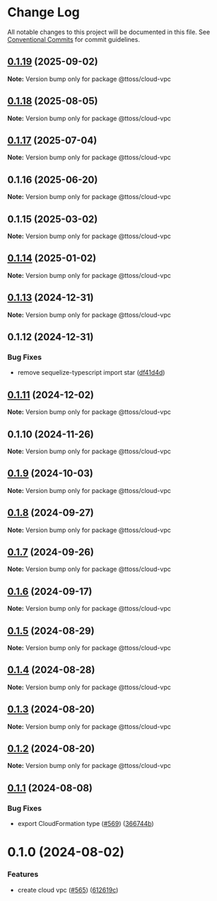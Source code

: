 # Change Log

All notable changes to this project will be documented in this file.
See [Conventional Commits](https://conventionalcommits.org) for commit guidelines.

## [0.1.19](https://github.com/ttoss/ttoss/compare/@ttoss/cloud-vpc@0.1.18...@ttoss/cloud-vpc@0.1.19) (2025-09-02)

**Note:** Version bump only for package @ttoss/cloud-vpc

## [0.1.18](https://github.com/ttoss/ttoss/compare/@ttoss/cloud-vpc@0.1.17...@ttoss/cloud-vpc@0.1.18) (2025-08-05)

**Note:** Version bump only for package @ttoss/cloud-vpc

## [0.1.17](https://github.com/ttoss/ttoss/compare/@ttoss/cloud-vpc@0.1.16...@ttoss/cloud-vpc@0.1.17) (2025-07-04)

**Note:** Version bump only for package @ttoss/cloud-vpc

## 0.1.16 (2025-06-20)

**Note:** Version bump only for package @ttoss/cloud-vpc

## 0.1.15 (2025-03-02)

**Note:** Version bump only for package @ttoss/cloud-vpc

## [0.1.14](https://github.com/ttoss/ttoss/compare/@ttoss/cloud-vpc@0.1.13...@ttoss/cloud-vpc@0.1.14) (2025-01-02)

**Note:** Version bump only for package @ttoss/cloud-vpc

## [0.1.13](https://github.com/ttoss/ttoss/compare/@ttoss/cloud-vpc@0.1.12...@ttoss/cloud-vpc@0.1.13) (2024-12-31)

**Note:** Version bump only for package @ttoss/cloud-vpc

## 0.1.12 (2024-12-31)

### Bug Fixes

- remove sequelize-typescript import star ([df41d4d](https://github.com/ttoss/ttoss/commit/df41d4d03b7696cb2f30648e91f56e9e2cad8013))

## [0.1.11](https://github.com/ttoss/ttoss/compare/@ttoss/cloud-vpc@0.1.10...@ttoss/cloud-vpc@0.1.11) (2024-12-02)

**Note:** Version bump only for package @ttoss/cloud-vpc

## 0.1.10 (2024-11-26)

**Note:** Version bump only for package @ttoss/cloud-vpc

## [0.1.9](https://github.com/ttoss/ttoss/compare/@ttoss/cloud-vpc@0.1.8...@ttoss/cloud-vpc@0.1.9) (2024-10-03)

**Note:** Version bump only for package @ttoss/cloud-vpc

## [0.1.8](https://github.com/ttoss/ttoss/compare/@ttoss/cloud-vpc@0.1.7...@ttoss/cloud-vpc@0.1.8) (2024-09-27)

**Note:** Version bump only for package @ttoss/cloud-vpc

## [0.1.7](https://github.com/ttoss/ttoss/compare/@ttoss/cloud-vpc@0.1.6...@ttoss/cloud-vpc@0.1.7) (2024-09-26)

**Note:** Version bump only for package @ttoss/cloud-vpc

## [0.1.6](https://github.com/ttoss/ttoss/compare/@ttoss/cloud-vpc@0.1.5...@ttoss/cloud-vpc@0.1.6) (2024-09-17)

**Note:** Version bump only for package @ttoss/cloud-vpc

## [0.1.5](https://github.com/ttoss/ttoss/compare/@ttoss/cloud-vpc@0.1.4...@ttoss/cloud-vpc@0.1.5) (2024-08-29)

**Note:** Version bump only for package @ttoss/cloud-vpc

## [0.1.4](https://github.com/ttoss/ttoss/compare/@ttoss/cloud-vpc@0.1.3...@ttoss/cloud-vpc@0.1.4) (2024-08-28)

**Note:** Version bump only for package @ttoss/cloud-vpc

## [0.1.3](https://github.com/ttoss/ttoss/compare/@ttoss/cloud-vpc@0.1.2...@ttoss/cloud-vpc@0.1.3) (2024-08-20)

**Note:** Version bump only for package @ttoss/cloud-vpc

## [0.1.2](https://github.com/ttoss/ttoss/compare/@ttoss/cloud-vpc@0.1.1...@ttoss/cloud-vpc@0.1.2) (2024-08-20)

**Note:** Version bump only for package @ttoss/cloud-vpc

## [0.1.1](https://github.com/ttoss/ttoss/compare/@ttoss/cloud-vpc@0.1.0...@ttoss/cloud-vpc@0.1.1) (2024-08-08)

### Bug Fixes

- export CloudFormation type ([#569](https://github.com/ttoss/ttoss/issues/569)) ([366744b](https://github.com/ttoss/ttoss/commit/366744bc70dbf41062421e3e42a3e91c786cbb28))

# 0.1.0 (2024-08-02)

### Features

- create cloud vpc ([#565](https://github.com/ttoss/ttoss/issues/565)) ([612619c](https://github.com/ttoss/ttoss/commit/612619cfd28fdae2e63013c91f919a392d7ffa3a))
